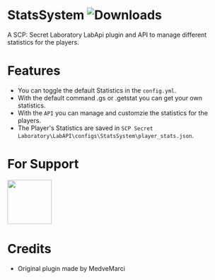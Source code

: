 # StatsSystem ![Downloads](https://img.shields.io/github/downloads/MedveMarci/StatsSystem/total)

A SCP: Secret Laboratory LabApi plugin and API to manage different statistics for the players.

# Features

- You can toggle the default Statistics in the ``config.yml``.
- With the default command .gs or .getstat you can get your own statistics.
- With the ``API`` you can manage and customzie the statistics for the players.
- The Player's Statistics are saved in ``SCP Secret Laboratory\LabAPI\configs\StatsSystem\player_stats.json``.

# For Support
<div align="left">
<a href='https://discord.gg/KmpA8cfaSA'><img src='https://www.allkpop.com/upload/2021/01/content/262046/1611711962-discord-button.png' height="100"></a>
</div>

# Credits

* Original plugin made by MedveMarci
